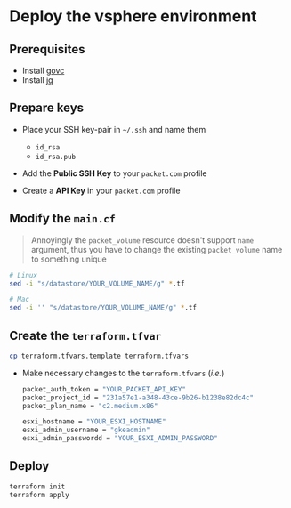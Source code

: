# Deploy the vsphere environment

## Prerequisites

* Install [govc](https://github.com/vmware/govmomi/tree/master/govc)
* Install [jq](https://stedolan.github.io/jq/download/)

## Prepare keys

* Place your SSH key-pair in `~/.ssh` and name them
  * `id_rsa`
  * `id_rsa.pub`

* Add the **Public SSH Key** to your `packet.com` profile
* Create a **API Key** in your `packet.com` profile

## Modify the `main.cf`

> Annoyingly the `packet_volume` resource doesn't support `name` argument, thus you have to change the existing `packet_volume` name to something unique

```sh
# Linux
sed -i "s/datastore/YOUR_VOLUME_NAME/g" *.tf

# Mac
sed -i '' "s/datastore/YOUR_VOLUME_NAME/g" *.tf
```

## Create the `terraform.tfvar`

```sh
cp terraform.tfvars.template terraform.tfvars
```

* Make necessary changes to the `terraform.tfvars` (*i.e.*)

  ```sh
  packet_auth_token = "YOUR_PACKET_API_KEY"
  packet_project_id = "231a57e1-a348-43ce-9b26-b1238e82dc4c"
  packet_plan_name = "c2.medium.x86"

  esxi_hostname = "YOUR_ESXI_HOSTNAME"
  esxi_admin_username = "gkeadmin"
  esxi_admin_passwordd = "YOUR_ESXI_ADMIN_PASSWORD"
  ```

## Deploy

```sh
terraform init
terraform apply
```
